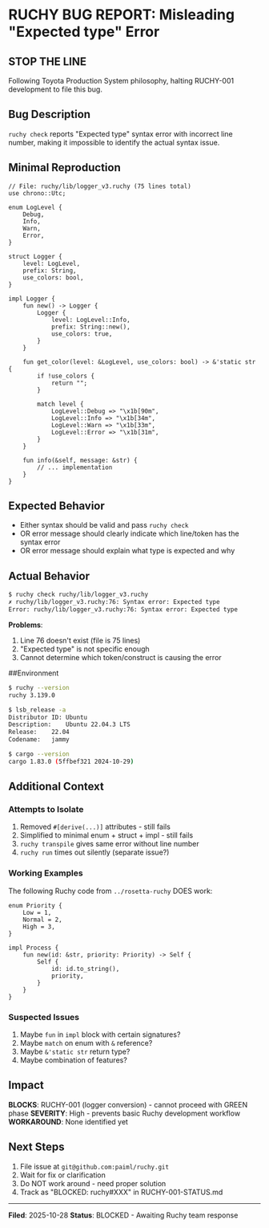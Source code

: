 # RUCHY BUG REPORT: Misleading "Expected type" Error

## **STOP THE LINE**

Following Toyota Production System philosophy, halting RUCHY-001 development to file this bug.

## Bug Description

`ruchy check` reports "Expected type" syntax error with incorrect line number, making it impossible to identify the actual syntax issue.

## Minimal Reproduction

```ruchy
// File: ruchy/lib/logger_v3.ruchy (75 lines total)
use chrono::Utc;

enum LogLevel {
    Debug,
    Info,
    Warn,
    Error,
}

struct Logger {
    level: LogLevel,
    prefix: String,
    use_colors: bool,
}

impl Logger {
    fun new() -> Logger {
        Logger {
            level: LogLevel::Info,
            prefix: String::new(),
            use_colors: true,
        }
    }

    fun get_color(level: &LogLevel, use_colors: bool) -> &'static str {
        if !use_colors {
            return "";
        }

        match level {
            LogLevel::Debug => "\x1b[90m",
            LogLevel::Info => "\x1b[34m",
            LogLevel::Warn => "\x1b[33m",
            LogLevel::Error => "\x1b[31m",
        }
    }

    fun info(&self, message: &str) {
        // ... implementation
    }
}
```

## Expected Behavior

- Either syntax should be valid and pass `ruchy check`
- OR error message should clearly indicate which line/token has the syntax error
- OR error message should explain what type is expected and why

## Actual Behavior

```bash
$ ruchy check ruchy/lib/logger_v3.ruchy
✗ ruchy/lib/logger_v3.ruchy:76: Syntax error: Expected type
Error: ruchy/lib/logger_v3.ruchy:76: Syntax error: Expected type
```

**Problems**:
1. Line 76 doesn't exist (file is 75 lines)
2. "Expected type" is not specific enough
3. Cannot determine which token/construct is causing the error

##Environment

```bash
$ ruchy --version
ruchy 3.139.0

$ lsb_release -a
Distributor ID:	Ubuntu
Description:	Ubuntu 22.04.3 LTS
Release:	22.04
Codename:	jammy

$ cargo --version
cargo 1.83.0 (5ffbef321 2024-10-29)
```

## Additional Context

### Attempts to Isolate

1. Removed `#[derive(...)]` attributes - still fails
2. Simplified to minimal enum + struct + impl - still fails
3. `ruchy transpile` gives same error without line number
4. `ruchy run` times out silently (separate issue?)

### Working Examples

The following Ruchy code from `../rosetta-ruchy` DOES work:

```ruchy
enum Priority {
    Low = 1,
    Normal = 2,
    High = 3,
}

impl Process {
    fun new(id: &str, priority: Priority) -> Self {
        Self {
            id: id.to_string(),
            priority,
        }
    }
}
```

### Suspected Issues

1. Maybe `fun` in `impl` block with certain signatures?
2. Maybe `match` on enum with `&` reference?
3. Maybe `&'static str` return type?
4. Maybe combination of features?

## Impact

**BLOCKS**: RUCHY-001 (logger conversion) - cannot proceed with GREEN phase
**SEVERITY**: High - prevents basic Ruchy development workflow
**WORKAROUND**: None identified yet

## Next Steps

1. File issue at `git@github.com:paiml/ruchy.git`
2. Wait for fix or clarification
3. Do NOT work around - need proper solution
4. Track as "BLOCKED: ruchy#XXX" in RUCHY-001-STATUS.md

---

**Filed**: 2025-10-28
**Status**: BLOCKED - Awaiting Ruchy team response
